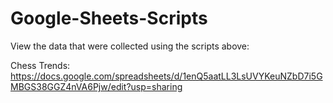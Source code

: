 # Google-Sheets-Scripts

View the data that were collected using the scripts above:

Chess Trends: https://docs.google.com/spreadsheets/d/1enQ5aatLL3LsUVYKeuNZbD7i5GMBGS38GGZ4nVA6Pjw/edit?usp=sharing
